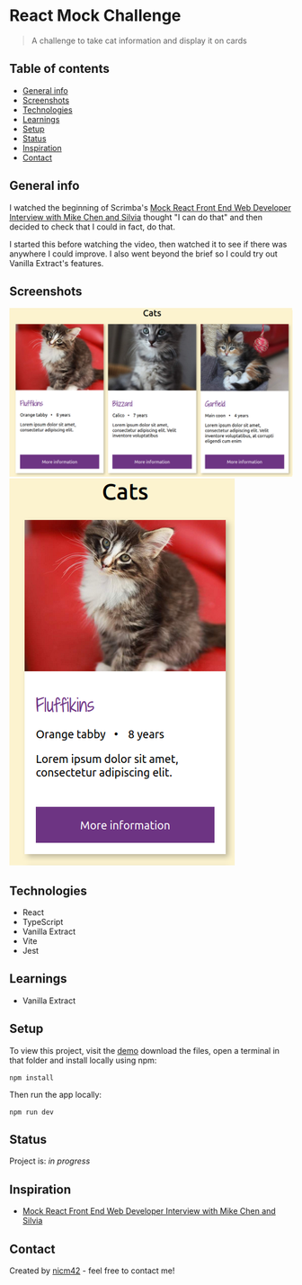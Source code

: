 # React Mock Challenge

> A challenge to take cat information and display it on cards

## Table of contents

- [General info](#general-info)
- [Screenshots](#screenshots)
- [Technologies](#technologies)
- [Learnings](#learnings)
- [Setup](#setup)
- [Status](#status)
- [Inspiration](#inspiration)
- [Contact](#contact)

## General info

I watched the beginning of Scrimba's [Mock React Front End Web Developer Interview with Mike Chen and Silvia](https://www.youtube.com/watch?v=j7CG7awlrQA&list=WL&index=3&t=391s) thought "I can do that" and then decided to check that I could in fact, do that.

I started this before watching the video, then watched it to see if there was anywhere I could improve. I also went beyond the brief so I could try out Vanilla Extract's features.

## Screenshots

![Screenshot](screenshot-desktop.png)
![Screenshot](screenshot-mobile.png)

## Technologies

- React
- TypeScript
- Vanilla Extract
- Vite
- Jest

## Learnings

- Vanilla Extract

## Setup

To view this project, visit the [demo](https://react-mock-challenge.pages.dev/) download the files, open a terminal in that folder and install locally using npm:

```
npm install
```

Then run the app locally:

```
npm run dev
```

## Status

Project is: _in progress_

## Inspiration

- [Mock React Front End Web Developer Interview with Mike Chen and Silvia](https://www.youtube.com/watch?v=j7CG7awlrQA&list=WL&index=3&t=391s)

## Contact

Created by [nicm42](https://twitter.com/nicm4242/) - feel free to contact me!
